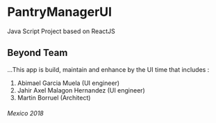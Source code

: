 # PantryManagerUI
Java Script Project based on ReactJS

## Beyond Team ##
...This app is build, maintain and enhance by the UI time that includes :
1. Abimael Garcia Muela (UI engineer)
2. Jahir Axel Malagon Hernandez (UI engineer)
3. Martin Borruel (Architect)

###### Mexico 2018 ######
